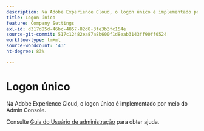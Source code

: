 ```yaml
---
description: Na Adobe Experience Cloud, o logon único é implementado por meio do Admin Console.
title: Logon único
feature: Company Settings
exl-id: d317d85d-46bc-4857-82d8-3fe3b3fc154e
source-git-commit: 517c12482ea87a8b600f1d8eab3143ff90ff0524
workflow-type: tm+mt
source-wordcount: '43'
ht-degree: 83%

---
```


# Logon único

Na Adobe Experience Cloud, o logon único é implementado por meio do Admin Console.

Consulte [Guia do Usuário de administração](https://helpx.adobe.com/enterprise/admin-guide.html/enterprise/using/set-up-identity.ug.html) para obter ajuda.
